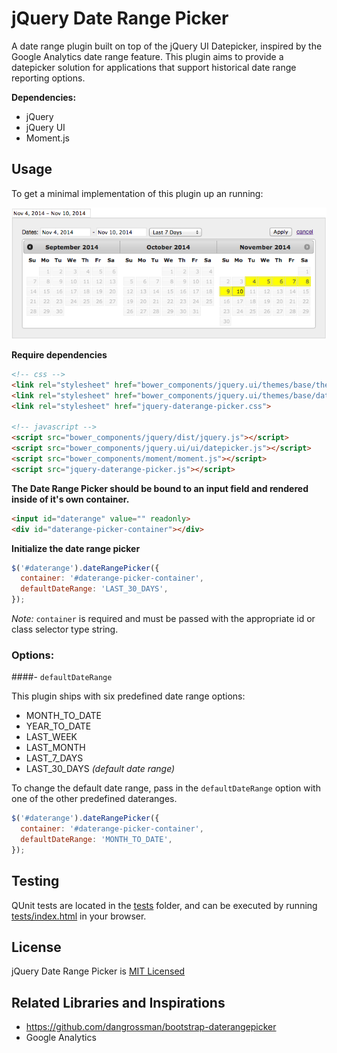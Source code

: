 # jQuery Date Range Picker

A date range plugin built on top of the jQuery UI Datepicker, inspired by the Google Analytics date range feature. This plugin aims to provide a datepicker solution for applications that support historical date range reporting options.

**Dependencies:**

 - jQuery
 - jQuery UI
 - Moment.js


## Usage

To get a minimal implementation of this plugin up an running:

![Screenshot](demo/daterange-picker.png)

**Require dependencies**

```html
<!-- css -->
<link rel="stylesheet" href="bower_components/jquery.ui/themes/base/theme.css">
<link rel="stylesheet" href="bower_components/jquery.ui/themes/base/datepicker.css">
<link rel="stylesheet" href="jquery-daterange-picker.css">

<!-- javascript -->
<script src="bower_components/jquery/dist/jquery.js"></script>
<script src="bower_components/jquery.ui/ui/datepicker.js"></script>
<script src="bower_components/moment/moment.js"></script>
<script src="jquery-daterange-picker.js"></script>
```
**The Date Range Picker should be bound to an input field and rendered inside of it's own container.**

```html
<input id="daterange" value="" readonly>
<div id="daterange-picker-container"></div>
```
**Initialize the date range picker**

```javascript
$('#daterange').dateRangePicker({
  container: '#daterange-picker-container',
  defaultDateRange: 'LAST_30_DAYS',
});
```

*Note:* `container` is required and must be passed with the appropriate id or class selector type string.


### Options:

####- `defaultDateRange`

This plugin ships with six predefined date range options:

- MONTH_TO_DATE
- YEAR_TO_DATE
- LAST_WEEK
- LAST_MONTH
- LAST_7_DAYS
- LAST_30_DAYS *(default date range)*

To change the default date range, pass in the `defaultDateRange` option with one of the other predefined dateranges.

```javascript
$('#daterange').dateRangePicker({
  container: '#daterange-picker-container',
  defaultDateRange: 'MONTH_TO_DATE',
});
```


## Testing

QUnit tests are located in the [tests](tests/test.js) folder, and can be executed by running [tests/index.html](tests/index.html) in your browser.


## License

jQuery Date Range Picker is [MIT Licensed](LICENSE.md)


## Related Libraries and Inspirations

* https://github.com/dangrossman/bootstrap-daterangepicker
* Google Analytics
